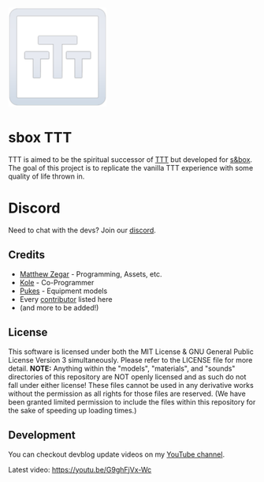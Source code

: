 <h1><img src="ui/ttt-logo.png" alt="TTT logo" height="200"/></h1>

# sbox TTT

TTT is aimed to be the spiritual successor of [TTT](https://ttt.badking.net/) but developed for [s&box](https://sbox.facepunch.com/news). The goal of this project is to replicate the vanilla TTT experience with some quality of life thrown in.

# Discord
Need to chat with the devs? Join our [discord](https://discord.gg/rrsrakF8N3).

## Credits

- [Matthew Zegar](https://github.com/mzegar) - Programming, Assets, etc.
- [Kole](https://github.com/kolexxx) - Co-Programmer 
- [Pukes](https://twitter.com/ILikeADaArt) - Equipment models
- Every [contributor](https://github.com/mzegar/sbox-TTT/graphs/contributors) listed here
- (and more to be added!)

## License
This software is licensed under both the MIT License & GNU General Public License Version 3 simultaneously. Please refer to the LICENSE file for more detail. 
<b>NOTE:</b> Anything within the "models", "materials", and "sounds" directories of this repository are NOT openly licensed and as such do not fall under either license! These files cannot be used in any derivative works without the permission as all rights for those files are reserved. (We have been granted limited permission to include the files within this repository for the sake of speeding up loading times.)

## Development

You can checkout devblog update videos on my [YouTube channel](https://www.youtube.com/channel/UCk2IAm1j9o_3GWrqf537gNg).

Latest video: https://youtu.be/G9ghFjVx-Wc
